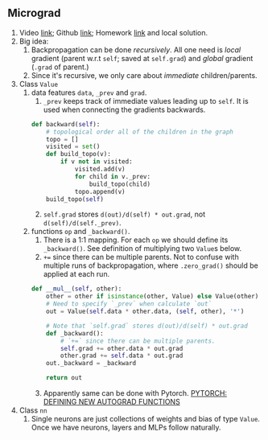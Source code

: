 ## Micrograd
1. Video [link](https://youtu.be/VMj-3S1tku0?list=PLAqhIrjkxbuWI23v9cThsA9GvCAUhRvKZ); Github [link](https://github.com/karpathy/micrograd); Homework [link](https://www.youtube.com/redirect?event=video_description&redir_token=QUFFLUhqbXlZYTI5d1hBQ2VCU3E4a2ZiSnlXS25ZQXYwd3xBQ3Jtc0trbzlfZ0UyeUdHYlFnMl83Q040b2RLUi0zWVE2cE1NNkVDblpfUXJYYU9FRVhUd3FsS1FHZW5PblRqaGNaMDQ3RHBwbnNRdkgyVERiRFBMRE5TZEN6dG5QTDFpV1gtQjMxa0RYcHJfSERuQVpnN1dIQQ&q=https%3A%2F%2Fcolab.research.google.com%2Fdrive%2F1FPTx1RXtBfc4MaTkf7viZZD4U2F9gtKN%3Fusp%3Dsharing&v=VMj-3S1tku0) and local solution.
2. Big idea: 
	1. Backpropagation can be done *recursively*. All one need is *local* gradient (parent w.r.t `self`; saved at `self.grad`) and *global* gradient (`.grad` of parent.) 
	2. Since it's recursive, we only care about *immediate* children/parents.
3. Class `Value`
	1. data features `data`, `_prev`  and  `grad`.
		1. `_prev` keeps track of immediate values leading up to `self`. It is used when connecting the gradients backwards.
		```python
		def backward(self):
	        # topological order all of the children in the graph
	        topo = []
	        visited = set()
	        def build_topo(v):
	            if v not in visited:
	                visited.add(v)
	                for child in v._prev:
	                    build_topo(child)
	                topo.append(v)
	        build_topo(self)
		```
		2. `self.grad` stores `d(out)/d(self) * out.grad`, not `d(self)/d(self._prev)`.
	2. functions `op` and `_backward()`.
		1. There is a 1:1 mapping. For each `op`  we should define its `_backward()`. See definition of multiplying two `Value`s below. 
		2.  `+=` since there can be multiple parents. Not to confuse with multiple runs of backpropagation, where `.zero_grad()` should be applied at each run. 
		```python
		def __mul__(self, other):
			other = other if isinstance(other, Value) else Value(other)
			# Need to specify `_prev` when calculate `out`
			out = Value(self.data * other.data, (self, other), '*')

			# Note that `self.grad` stores d(out)/d(self) * out.grad
			def _backward():
				# `+=` since there can be multiple parents.
				self.grad += other.data * out.grad
				other.grad += self.data * out.grad
			out._backward = _backward

			return out			
		```
		 3. Apparently same can be done with Pytorch. [PYTORCH: DEFINING NEW AUTOGRAD FUNCTIONS](https://pytorch.org/tutorials/beginner/examples_autograd/two_layer_net_custom_function.html)
4. Class `nn`
	1. Single neurons are just collections of weights and bias of type `Value`. Once we have neurons, layers and MLPs follow naturally.